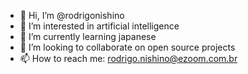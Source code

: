 - 👋 Hi, I’m @rodrigonishino
- 👀 I’m interested in artificial intelligence 
- 🌱 I’m currently learning japanese
- 💞️ I’m looking to collaborate on open source projects
- 📫 How to reach me: rodrigo.nishino@ezoom.com.br

<!---
rodrigonishino/rodrigonishino is a ✨ special ✨ repository because its `README.md` (this file) appears on your GitHub profile.
You can click the Preview link to take a look at your changes.
--->
